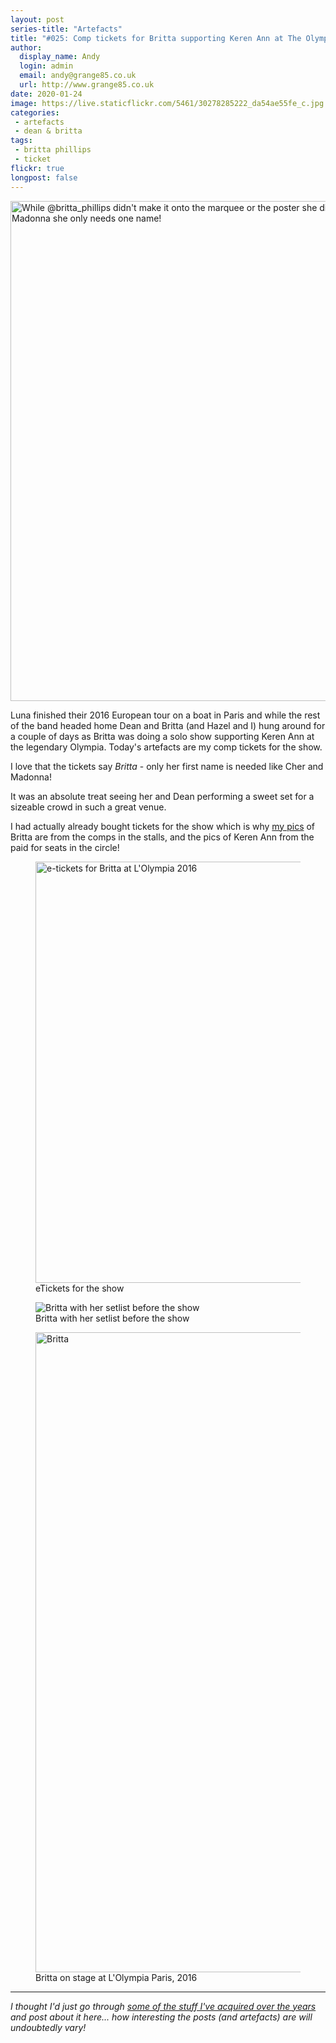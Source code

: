 ```yaml
---
layout: post
series-title: "Artefacts" 
title: "#025: Comp tickets for Britta supporting Keren Ann at The Olympia"
author:
  display_name: Andy
  login: admin
  email: andy@grange85.co.uk
  url: http://www.grange85.co.uk
date: 2020-01-24
image: https://live.staticflickr.com/5461/30278285222_da54ae55fe_c.jpg
categories:
 - artefacts
 - dean & britta
tags:
 - britta phillips
 - ticket
flickr: true
longpost: false
---
```

<a data-flickr-embed="true" href="https://www.flickr.com/photos/grange85/30278285222/in/photolist-N8A8jo-H4Fzqo-9LnB33-9LnB8h-9LjPbp" title="While @britta_phillips didn&#x27;t make it onto the marquee or the poster she did make it onto the tickets, and like Cher and Madonna she only needs one name!"><img src="https://live.staticflickr.com/5461/30278285222_da54ae55fe_c.jpg" width="800" height="800" alt="While @britta_phillips didn&#x27;t make it onto the marquee or the poster she did make it onto the tickets, and like Cher and Madonna she only needs one name!"></a>

Luna finished their 2016 European tour on a boat in Paris and while the rest of the band headed home Dean and Britta (and Hazel and I) hung around for a couple of days as Britta was doing a solo show supporting Keren Ann at the legendary Olympia. Today's artefacts are my comp tickets for the show.

I love that the tickets say _Britta_ - only her first name is needed like Cher and Madonna!

It was an absolute treat seeing her and Dean performing a sweet set for a sizeable crowd in such a great venue.

I had actually already bought tickets for the show which is why [my pics](https://www.flickr.com/photos/grange85/albums/72157675250349246) of Britta are from the comps in the stalls, and the pics of Keren Ann from the paid for seats in the circle!

<figure class="caption aligncenter"><a data-flickr-embed="true" href="https://www.flickr.com/photos/grange85/49433721433/in/dateposted-public/" title="e-tickets for Britta at L&#x27;Olympia 2016"><img src="https://live.staticflickr.com/65535/49433721433_70b1838b18_c.jpg" width="757" height="674" alt="e-tickets for Britta at L&#x27;Olympia 2016"></a><figcaption class="caption-text">eTickets for the show</figcaption></figure>

<figure class="caption aligncenter"><img src="https://media.fullofwishes.co.uk/09-britta-phillips/pictures/britta-getting-nervous-2016-10-15.jpg" alt="Britta with her setlist before the show" /><figcaption class="caption-text">Britta with her setlist before the show</figcaption></figure>

<figure class="caption aligncenter"><a data-flickr-embed="true" href="https://www.flickr.com/photos/grange85/29764173474/in/album-72157675250349246/" title="Britta"><img src="https://live.staticflickr.com/8560/29764173474_49433864b9_b.jpg" width="768" height="1024" alt="Britta"></a><figcaption class="caption-text">Britta on stage at L'Olympia Paris, 2016</figcaption></figure>

---

_I thought I'd just go through [some of the stuff I've acquired over the years](/category/artefacts/) and post about it here... how interesting the posts (and artefacts) are will undoubtedly vary!_
